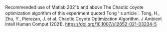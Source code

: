 Recommended use of Matlab 2021b and above
The Chaotic coyote optimization algorithm of this experiment quoted Tong ' s article：Tong, H., Zhu, Y., Pierezan, J. et al. Chaotic Coyote Optimization Algorithm. J Ambient Intell Human Comput (2021). https://doi.org/10.1007/s12652-021-03234-5